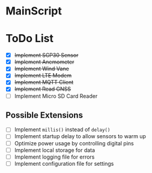 # MainScript

# ToDo List

- [x] ~~Implement SGP30 Sensor~~
- [x] ~~Implement Anemometer~~
- [x] ~~Implement Wind Vane~~
- [x] ~~Implement LTE Modem~~
- [x] ~~Implement MQTT Client~~
- [x] ~~Implement Read GNSS~~
- [ ] Implement Micro SD Card Reader
  
## Possible Extensions

- [ ] Implement `millis()` instead of `delay()`
- [ ] Implement startup delay to allow sensors to warm up
- [ ] Optimize power usage by controlling digital pins
- [ ] Implement local storage for data
- [ ] Implement logging file for errors
- [ ] Implement configuration file for settings